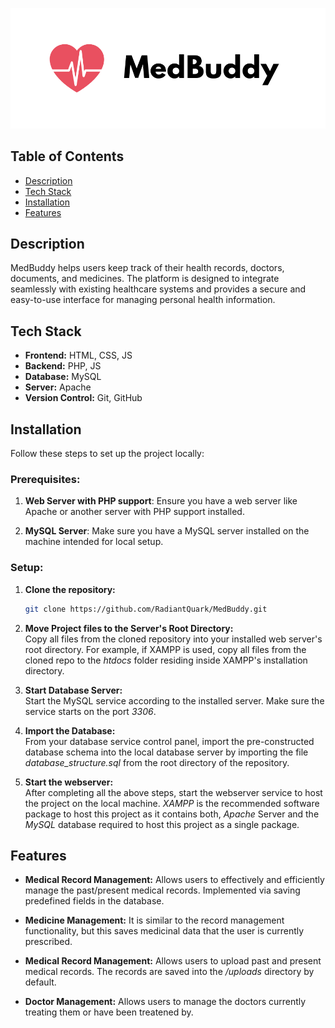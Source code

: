 ![MedBuddy Logo](./assets/medbuddy_logo.png)

## Table of Contents
- [Description](#description)
- [Tech Stack](#tech-stack)
- [Installation](#installation)
- [Features](#features)

## Description
MedBuddy helps users keep track of their health records, doctors, documents, and medicines. The platform is designed to integrate seamlessly with existing healthcare systems and provides a secure and easy-to-use interface for managing personal health information.

## Tech Stack
- **Frontend:** HTML, CSS, JS
- **Backend:** PHP, JS
- **Database:** MySQL
- **Server:** Apache
- **Version Control:** Git, GitHub

## Installation
Follow these steps to set up the project locally:


### Prerequisites:
1. **Web Server with PHP support**: Ensure you have a web server like Apache or another server with PHP support installed.

2. **MySQL Server**: Make sure you have a MySQL server installed on the machine intended for local setup.


### Setup:
1. **Clone the repository:**

   ```bash
   git clone https://github.com/RadiantQuark/MedBuddy.git
   ```
  
2.  **Move Project files to the Server's Root Directory:**  
    Copy all files from the cloned repository into your installed web server's root directory. For example, if XAMPP is used, copy all files from the cloned repo to the *htdocs* folder residing inside XAMPP's installation directory.

3. **Start Database Server:**  
    Start the MySQL service according to the installed server. Make sure the service starts on the port *3306*.

4. **Import the Database:**  
    From your database service control panel, import the pre-constructed database schema into the local database server by importing the file *database_structure.sql* from the root directory of the repository.

5. **Start the webserver:**  
    After completing all the above steps, start the webserver service to host the project on the local machine. *XAMPP* is the recommended software package to host this project as it contains both, *Apache* Server and the *MySQL* database required to host this project as a single package.

## Features
- **Medical Record Management:** Allows users to effectively and efficiently manage the past/present medical records. Implemented via saving predefined fields in the database.

- **Medicine Management:** It is similar to the record management functionality, but this saves medicinal data that the user is currently prescribed.

- **Medical Record Management:** Allows users to upload past and present medical records. The records are saved into the */uploads* directory by default.

- **Doctor Management:** Allows users to manage the doctors currently treating them or have been treatened by.